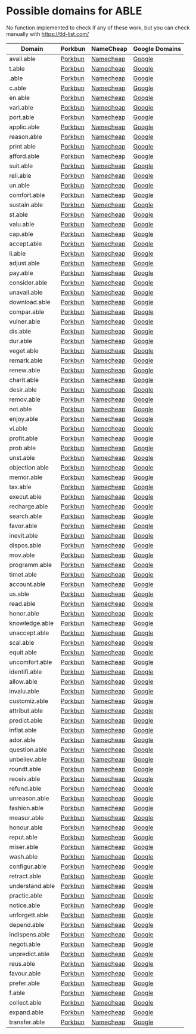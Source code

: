 # Possible domains for ABLE

No function implemented to check if any of these work, but you can check manually with https://tld-list.com/

| Domain | Porkbun | NameCheap | Google Domains |
|---|---|---|---|
| avail.able | [Porkbun](https://porkbun.com/checkout/search?prb=e814663da1&tlds=&idnLanguage=&search=search&q=avail.able) | [Namecheap](https://www.namecheap.com/domains/registration/results/?domain=avail.able) | [Google](https://domains.google.com/registrar/search?searchTerm=avail.able) |
| t.able | [Porkbun](https://porkbun.com/checkout/search?prb=e814663da1&tlds=&idnLanguage=&search=search&q=t.able) | [Namecheap](https://www.namecheap.com/domains/registration/results/?domain=t.able) | [Google](https://domains.google.com/registrar/search?searchTerm=t.able) |
| .able | [Porkbun](https://porkbun.com/checkout/search?prb=e814663da1&tlds=&idnLanguage=&search=search&q=.able) | [Namecheap](https://www.namecheap.com/domains/registration/results/?domain=.able) | [Google](https://domains.google.com/registrar/search?searchTerm=.able) |
| c.able | [Porkbun](https://porkbun.com/checkout/search?prb=e814663da1&tlds=&idnLanguage=&search=search&q=c.able) | [Namecheap](https://www.namecheap.com/domains/registration/results/?domain=c.able) | [Google](https://domains.google.com/registrar/search?searchTerm=c.able) |
| en.able | [Porkbun](https://porkbun.com/checkout/search?prb=e814663da1&tlds=&idnLanguage=&search=search&q=en.able) | [Namecheap](https://www.namecheap.com/domains/registration/results/?domain=en.able) | [Google](https://domains.google.com/registrar/search?searchTerm=en.able) |
| vari.able | [Porkbun](https://porkbun.com/checkout/search?prb=e814663da1&tlds=&idnLanguage=&search=search&q=vari.able) | [Namecheap](https://www.namecheap.com/domains/registration/results/?domain=vari.able) | [Google](https://domains.google.com/registrar/search?searchTerm=vari.able) |
| port.able | [Porkbun](https://porkbun.com/checkout/search?prb=e814663da1&tlds=&idnLanguage=&search=search&q=port.able) | [Namecheap](https://www.namecheap.com/domains/registration/results/?domain=port.able) | [Google](https://domains.google.com/registrar/search?searchTerm=port.able) |
| applic.able | [Porkbun](https://porkbun.com/checkout/search?prb=e814663da1&tlds=&idnLanguage=&search=search&q=applic.able) | [Namecheap](https://www.namecheap.com/domains/registration/results/?domain=applic.able) | [Google](https://domains.google.com/registrar/search?searchTerm=applic.able) |
| reason.able | [Porkbun](https://porkbun.com/checkout/search?prb=e814663da1&tlds=&idnLanguage=&search=search&q=reason.able) | [Namecheap](https://www.namecheap.com/domains/registration/results/?domain=reason.able) | [Google](https://domains.google.com/registrar/search?searchTerm=reason.able) |
| print.able | [Porkbun](https://porkbun.com/checkout/search?prb=e814663da1&tlds=&idnLanguage=&search=search&q=print.able) | [Namecheap](https://www.namecheap.com/domains/registration/results/?domain=print.able) | [Google](https://domains.google.com/registrar/search?searchTerm=print.able) |
| afford.able | [Porkbun](https://porkbun.com/checkout/search?prb=e814663da1&tlds=&idnLanguage=&search=search&q=afford.able) | [Namecheap](https://www.namecheap.com/domains/registration/results/?domain=afford.able) | [Google](https://domains.google.com/registrar/search?searchTerm=afford.able) |
| suit.able | [Porkbun](https://porkbun.com/checkout/search?prb=e814663da1&tlds=&idnLanguage=&search=search&q=suit.able) | [Namecheap](https://www.namecheap.com/domains/registration/results/?domain=suit.able) | [Google](https://domains.google.com/registrar/search?searchTerm=suit.able) |
| reli.able | [Porkbun](https://porkbun.com/checkout/search?prb=e814663da1&tlds=&idnLanguage=&search=search&q=reli.able) | [Namecheap](https://www.namecheap.com/domains/registration/results/?domain=reli.able) | [Google](https://domains.google.com/registrar/search?searchTerm=reli.able) |
| un.able | [Porkbun](https://porkbun.com/checkout/search?prb=e814663da1&tlds=&idnLanguage=&search=search&q=un.able) | [Namecheap](https://www.namecheap.com/domains/registration/results/?domain=un.able) | [Google](https://domains.google.com/registrar/search?searchTerm=un.able) |
| comfort.able | [Porkbun](https://porkbun.com/checkout/search?prb=e814663da1&tlds=&idnLanguage=&search=search&q=comfort.able) | [Namecheap](https://www.namecheap.com/domains/registration/results/?domain=comfort.able) | [Google](https://domains.google.com/registrar/search?searchTerm=comfort.able) |
| sustain.able | [Porkbun](https://porkbun.com/checkout/search?prb=e814663da1&tlds=&idnLanguage=&search=search&q=sustain.able) | [Namecheap](https://www.namecheap.com/domains/registration/results/?domain=sustain.able) | [Google](https://domains.google.com/registrar/search?searchTerm=sustain.able) |
| st.able | [Porkbun](https://porkbun.com/checkout/search?prb=e814663da1&tlds=&idnLanguage=&search=search&q=st.able) | [Namecheap](https://www.namecheap.com/domains/registration/results/?domain=st.able) | [Google](https://domains.google.com/registrar/search?searchTerm=st.able) |
| valu.able | [Porkbun](https://porkbun.com/checkout/search?prb=e814663da1&tlds=&idnLanguage=&search=search&q=valu.able) | [Namecheap](https://www.namecheap.com/domains/registration/results/?domain=valu.able) | [Google](https://domains.google.com/registrar/search?searchTerm=valu.able) |
| cap.able | [Porkbun](https://porkbun.com/checkout/search?prb=e814663da1&tlds=&idnLanguage=&search=search&q=cap.able) | [Namecheap](https://www.namecheap.com/domains/registration/results/?domain=cap.able) | [Google](https://domains.google.com/registrar/search?searchTerm=cap.able) |
| accept.able | [Porkbun](https://porkbun.com/checkout/search?prb=e814663da1&tlds=&idnLanguage=&search=search&q=accept.able) | [Namecheap](https://www.namecheap.com/domains/registration/results/?domain=accept.able) | [Google](https://domains.google.com/registrar/search?searchTerm=accept.able) |
| li.able | [Porkbun](https://porkbun.com/checkout/search?prb=e814663da1&tlds=&idnLanguage=&search=search&q=li.able) | [Namecheap](https://www.namecheap.com/domains/registration/results/?domain=li.able) | [Google](https://domains.google.com/registrar/search?searchTerm=li.able) |
| adjust.able | [Porkbun](https://porkbun.com/checkout/search?prb=e814663da1&tlds=&idnLanguage=&search=search&q=adjust.able) | [Namecheap](https://www.namecheap.com/domains/registration/results/?domain=adjust.able) | [Google](https://domains.google.com/registrar/search?searchTerm=adjust.able) |
| pay.able | [Porkbun](https://porkbun.com/checkout/search?prb=e814663da1&tlds=&idnLanguage=&search=search&q=pay.able) | [Namecheap](https://www.namecheap.com/domains/registration/results/?domain=pay.able) | [Google](https://domains.google.com/registrar/search?searchTerm=pay.able) |
| consider.able | [Porkbun](https://porkbun.com/checkout/search?prb=e814663da1&tlds=&idnLanguage=&search=search&q=consider.able) | [Namecheap](https://www.namecheap.com/domains/registration/results/?domain=consider.able) | [Google](https://domains.google.com/registrar/search?searchTerm=consider.able) |
| unavail.able | [Porkbun](https://porkbun.com/checkout/search?prb=e814663da1&tlds=&idnLanguage=&search=search&q=unavail.able) | [Namecheap](https://www.namecheap.com/domains/registration/results/?domain=unavail.able) | [Google](https://domains.google.com/registrar/search?searchTerm=unavail.able) |
| download.able | [Porkbun](https://porkbun.com/checkout/search?prb=e814663da1&tlds=&idnLanguage=&search=search&q=download.able) | [Namecheap](https://www.namecheap.com/domains/registration/results/?domain=download.able) | [Google](https://domains.google.com/registrar/search?searchTerm=download.able) |
| compar.able | [Porkbun](https://porkbun.com/checkout/search?prb=e814663da1&tlds=&idnLanguage=&search=search&q=compar.able) | [Namecheap](https://www.namecheap.com/domains/registration/results/?domain=compar.able) | [Google](https://domains.google.com/registrar/search?searchTerm=compar.able) |
| vulner.able | [Porkbun](https://porkbun.com/checkout/search?prb=e814663da1&tlds=&idnLanguage=&search=search&q=vulner.able) | [Namecheap](https://www.namecheap.com/domains/registration/results/?domain=vulner.able) | [Google](https://domains.google.com/registrar/search?searchTerm=vulner.able) |
| dis.able | [Porkbun](https://porkbun.com/checkout/search?prb=e814663da1&tlds=&idnLanguage=&search=search&q=dis.able) | [Namecheap](https://www.namecheap.com/domains/registration/results/?domain=dis.able) | [Google](https://domains.google.com/registrar/search?searchTerm=dis.able) |
| dur.able | [Porkbun](https://porkbun.com/checkout/search?prb=e814663da1&tlds=&idnLanguage=&search=search&q=dur.able) | [Namecheap](https://www.namecheap.com/domains/registration/results/?domain=dur.able) | [Google](https://domains.google.com/registrar/search?searchTerm=dur.able) |
| veget.able | [Porkbun](https://porkbun.com/checkout/search?prb=e814663da1&tlds=&idnLanguage=&search=search&q=veget.able) | [Namecheap](https://www.namecheap.com/domains/registration/results/?domain=veget.able) | [Google](https://domains.google.com/registrar/search?searchTerm=veget.able) |
| remark.able | [Porkbun](https://porkbun.com/checkout/search?prb=e814663da1&tlds=&idnLanguage=&search=search&q=remark.able) | [Namecheap](https://www.namecheap.com/domains/registration/results/?domain=remark.able) | [Google](https://domains.google.com/registrar/search?searchTerm=remark.able) |
| renew.able | [Porkbun](https://porkbun.com/checkout/search?prb=e814663da1&tlds=&idnLanguage=&search=search&q=renew.able) | [Namecheap](https://www.namecheap.com/domains/registration/results/?domain=renew.able) | [Google](https://domains.google.com/registrar/search?searchTerm=renew.able) |
| charit.able | [Porkbun](https://porkbun.com/checkout/search?prb=e814663da1&tlds=&idnLanguage=&search=search&q=charit.able) | [Namecheap](https://www.namecheap.com/domains/registration/results/?domain=charit.able) | [Google](https://domains.google.com/registrar/search?searchTerm=charit.able) |
| desir.able | [Porkbun](https://porkbun.com/checkout/search?prb=e814663da1&tlds=&idnLanguage=&search=search&q=desir.able) | [Namecheap](https://www.namecheap.com/domains/registration/results/?domain=desir.able) | [Google](https://domains.google.com/registrar/search?searchTerm=desir.able) |
| remov.able | [Porkbun](https://porkbun.com/checkout/search?prb=e814663da1&tlds=&idnLanguage=&search=search&q=remov.able) | [Namecheap](https://www.namecheap.com/domains/registration/results/?domain=remov.able) | [Google](https://domains.google.com/registrar/search?searchTerm=remov.able) |
| not.able | [Porkbun](https://porkbun.com/checkout/search?prb=e814663da1&tlds=&idnLanguage=&search=search&q=not.able) | [Namecheap](https://www.namecheap.com/domains/registration/results/?domain=not.able) | [Google](https://domains.google.com/registrar/search?searchTerm=not.able) |
| enjoy.able | [Porkbun](https://porkbun.com/checkout/search?prb=e814663da1&tlds=&idnLanguage=&search=search&q=enjoy.able) | [Namecheap](https://www.namecheap.com/domains/registration/results/?domain=enjoy.able) | [Google](https://domains.google.com/registrar/search?searchTerm=enjoy.able) |
| vi.able | [Porkbun](https://porkbun.com/checkout/search?prb=e814663da1&tlds=&idnLanguage=&search=search&q=vi.able) | [Namecheap](https://www.namecheap.com/domains/registration/results/?domain=vi.able) | [Google](https://domains.google.com/registrar/search?searchTerm=vi.able) |
| profit.able | [Porkbun](https://porkbun.com/checkout/search?prb=e814663da1&tlds=&idnLanguage=&search=search&q=profit.able) | [Namecheap](https://www.namecheap.com/domains/registration/results/?domain=profit.able) | [Google](https://domains.google.com/registrar/search?searchTerm=profit.able) |
| prob.able | [Porkbun](https://porkbun.com/checkout/search?prb=e814663da1&tlds=&idnLanguage=&search=search&q=prob.able) | [Namecheap](https://www.namecheap.com/domains/registration/results/?domain=prob.able) | [Google](https://domains.google.com/registrar/search?searchTerm=prob.able) |
| unst.able | [Porkbun](https://porkbun.com/checkout/search?prb=e814663da1&tlds=&idnLanguage=&search=search&q=unst.able) | [Namecheap](https://www.namecheap.com/domains/registration/results/?domain=unst.able) | [Google](https://domains.google.com/registrar/search?searchTerm=unst.able) |
| objection.able | [Porkbun](https://porkbun.com/checkout/search?prb=e814663da1&tlds=&idnLanguage=&search=search&q=objection.able) | [Namecheap](https://www.namecheap.com/domains/registration/results/?domain=objection.able) | [Google](https://domains.google.com/registrar/search?searchTerm=objection.able) |
| memor.able | [Porkbun](https://porkbun.com/checkout/search?prb=e814663da1&tlds=&idnLanguage=&search=search&q=memor.able) | [Namecheap](https://www.namecheap.com/domains/registration/results/?domain=memor.able) | [Google](https://domains.google.com/registrar/search?searchTerm=memor.able) |
| tax.able | [Porkbun](https://porkbun.com/checkout/search?prb=e814663da1&tlds=&idnLanguage=&search=search&q=tax.able) | [Namecheap](https://www.namecheap.com/domains/registration/results/?domain=tax.able) | [Google](https://domains.google.com/registrar/search?searchTerm=tax.able) |
| execut.able | [Porkbun](https://porkbun.com/checkout/search?prb=e814663da1&tlds=&idnLanguage=&search=search&q=execut.able) | [Namecheap](https://www.namecheap.com/domains/registration/results/?domain=execut.able) | [Google](https://domains.google.com/registrar/search?searchTerm=execut.able) |
| recharge.able | [Porkbun](https://porkbun.com/checkout/search?prb=e814663da1&tlds=&idnLanguage=&search=search&q=recharge.able) | [Namecheap](https://www.namecheap.com/domains/registration/results/?domain=recharge.able) | [Google](https://domains.google.com/registrar/search?searchTerm=recharge.able) |
| search.able | [Porkbun](https://porkbun.com/checkout/search?prb=e814663da1&tlds=&idnLanguage=&search=search&q=search.able) | [Namecheap](https://www.namecheap.com/domains/registration/results/?domain=search.able) | [Google](https://domains.google.com/registrar/search?searchTerm=search.able) |
| favor.able | [Porkbun](https://porkbun.com/checkout/search?prb=e814663da1&tlds=&idnLanguage=&search=search&q=favor.able) | [Namecheap](https://www.namecheap.com/domains/registration/results/?domain=favor.able) | [Google](https://domains.google.com/registrar/search?searchTerm=favor.able) |
| inevit.able | [Porkbun](https://porkbun.com/checkout/search?prb=e814663da1&tlds=&idnLanguage=&search=search&q=inevit.able) | [Namecheap](https://www.namecheap.com/domains/registration/results/?domain=inevit.able) | [Google](https://domains.google.com/registrar/search?searchTerm=inevit.able) |
| dispos.able | [Porkbun](https://porkbun.com/checkout/search?prb=e814663da1&tlds=&idnLanguage=&search=search&q=dispos.able) | [Namecheap](https://www.namecheap.com/domains/registration/results/?domain=dispos.able) | [Google](https://domains.google.com/registrar/search?searchTerm=dispos.able) |
| mov.able | [Porkbun](https://porkbun.com/checkout/search?prb=e814663da1&tlds=&idnLanguage=&search=search&q=mov.able) | [Namecheap](https://www.namecheap.com/domains/registration/results/?domain=mov.able) | [Google](https://domains.google.com/registrar/search?searchTerm=mov.able) |
| programm.able | [Porkbun](https://porkbun.com/checkout/search?prb=e814663da1&tlds=&idnLanguage=&search=search&q=programm.able) | [Namecheap](https://www.namecheap.com/domains/registration/results/?domain=programm.able) | [Google](https://domains.google.com/registrar/search?searchTerm=programm.able) |
| timet.able | [Porkbun](https://porkbun.com/checkout/search?prb=e814663da1&tlds=&idnLanguage=&search=search&q=timet.able) | [Namecheap](https://www.namecheap.com/domains/registration/results/?domain=timet.able) | [Google](https://domains.google.com/registrar/search?searchTerm=timet.able) |
| account.able | [Porkbun](https://porkbun.com/checkout/search?prb=e814663da1&tlds=&idnLanguage=&search=search&q=account.able) | [Namecheap](https://www.namecheap.com/domains/registration/results/?domain=account.able) | [Google](https://domains.google.com/registrar/search?searchTerm=account.able) |
| us.able | [Porkbun](https://porkbun.com/checkout/search?prb=e814663da1&tlds=&idnLanguage=&search=search&q=us.able) | [Namecheap](https://www.namecheap.com/domains/registration/results/?domain=us.able) | [Google](https://domains.google.com/registrar/search?searchTerm=us.able) |
| read.able | [Porkbun](https://porkbun.com/checkout/search?prb=e814663da1&tlds=&idnLanguage=&search=search&q=read.able) | [Namecheap](https://www.namecheap.com/domains/registration/results/?domain=read.able) | [Google](https://domains.google.com/registrar/search?searchTerm=read.able) |
| honor.able | [Porkbun](https://porkbun.com/checkout/search?prb=e814663da1&tlds=&idnLanguage=&search=search&q=honor.able) | [Namecheap](https://www.namecheap.com/domains/registration/results/?domain=honor.able) | [Google](https://domains.google.com/registrar/search?searchTerm=honor.able) |
| knowledge.able | [Porkbun](https://porkbun.com/checkout/search?prb=e814663da1&tlds=&idnLanguage=&search=search&q=knowledge.able) | [Namecheap](https://www.namecheap.com/domains/registration/results/?domain=knowledge.able) | [Google](https://domains.google.com/registrar/search?searchTerm=knowledge.able) |
| unaccept.able | [Porkbun](https://porkbun.com/checkout/search?prb=e814663da1&tlds=&idnLanguage=&search=search&q=unaccept.able) | [Namecheap](https://www.namecheap.com/domains/registration/results/?domain=unaccept.able) | [Google](https://domains.google.com/registrar/search?searchTerm=unaccept.able) |
| scal.able | [Porkbun](https://porkbun.com/checkout/search?prb=e814663da1&tlds=&idnLanguage=&search=search&q=scal.able) | [Namecheap](https://www.namecheap.com/domains/registration/results/?domain=scal.able) | [Google](https://domains.google.com/registrar/search?searchTerm=scal.able) |
| equit.able | [Porkbun](https://porkbun.com/checkout/search?prb=e814663da1&tlds=&idnLanguage=&search=search&q=equit.able) | [Namecheap](https://www.namecheap.com/domains/registration/results/?domain=equit.able) | [Google](https://domains.google.com/registrar/search?searchTerm=equit.able) |
| uncomfort.able | [Porkbun](https://porkbun.com/checkout/search?prb=e814663da1&tlds=&idnLanguage=&search=search&q=uncomfort.able) | [Namecheap](https://www.namecheap.com/domains/registration/results/?domain=uncomfort.able) | [Google](https://domains.google.com/registrar/search?searchTerm=uncomfort.able) |
| identifi.able | [Porkbun](https://porkbun.com/checkout/search?prb=e814663da1&tlds=&idnLanguage=&search=search&q=identifi.able) | [Namecheap](https://www.namecheap.com/domains/registration/results/?domain=identifi.able) | [Google](https://domains.google.com/registrar/search?searchTerm=identifi.able) |
| allow.able | [Porkbun](https://porkbun.com/checkout/search?prb=e814663da1&tlds=&idnLanguage=&search=search&q=allow.able) | [Namecheap](https://www.namecheap.com/domains/registration/results/?domain=allow.able) | [Google](https://domains.google.com/registrar/search?searchTerm=allow.able) |
| invalu.able | [Porkbun](https://porkbun.com/checkout/search?prb=e814663da1&tlds=&idnLanguage=&search=search&q=invalu.able) | [Namecheap](https://www.namecheap.com/domains/registration/results/?domain=invalu.able) | [Google](https://domains.google.com/registrar/search?searchTerm=invalu.able) |
| customiz.able | [Porkbun](https://porkbun.com/checkout/search?prb=e814663da1&tlds=&idnLanguage=&search=search&q=customiz.able) | [Namecheap](https://www.namecheap.com/domains/registration/results/?domain=customiz.able) | [Google](https://domains.google.com/registrar/search?searchTerm=customiz.able) |
| attribut.able | [Porkbun](https://porkbun.com/checkout/search?prb=e814663da1&tlds=&idnLanguage=&search=search&q=attribut.able) | [Namecheap](https://www.namecheap.com/domains/registration/results/?domain=attribut.able) | [Google](https://domains.google.com/registrar/search?searchTerm=attribut.able) |
| predict.able | [Porkbun](https://porkbun.com/checkout/search?prb=e814663da1&tlds=&idnLanguage=&search=search&q=predict.able) | [Namecheap](https://www.namecheap.com/domains/registration/results/?domain=predict.able) | [Google](https://domains.google.com/registrar/search?searchTerm=predict.able) |
| inflat.able | [Porkbun](https://porkbun.com/checkout/search?prb=e814663da1&tlds=&idnLanguage=&search=search&q=inflat.able) | [Namecheap](https://www.namecheap.com/domains/registration/results/?domain=inflat.able) | [Google](https://domains.google.com/registrar/search?searchTerm=inflat.able) |
| ador.able | [Porkbun](https://porkbun.com/checkout/search?prb=e814663da1&tlds=&idnLanguage=&search=search&q=ador.able) | [Namecheap](https://www.namecheap.com/domains/registration/results/?domain=ador.able) | [Google](https://domains.google.com/registrar/search?searchTerm=ador.able) |
| question.able | [Porkbun](https://porkbun.com/checkout/search?prb=e814663da1&tlds=&idnLanguage=&search=search&q=question.able) | [Namecheap](https://www.namecheap.com/domains/registration/results/?domain=question.able) | [Google](https://domains.google.com/registrar/search?searchTerm=question.able) |
| unbeliev.able | [Porkbun](https://porkbun.com/checkout/search?prb=e814663da1&tlds=&idnLanguage=&search=search&q=unbeliev.able) | [Namecheap](https://www.namecheap.com/domains/registration/results/?domain=unbeliev.able) | [Google](https://domains.google.com/registrar/search?searchTerm=unbeliev.able) |
| roundt.able | [Porkbun](https://porkbun.com/checkout/search?prb=e814663da1&tlds=&idnLanguage=&search=search&q=roundt.able) | [Namecheap](https://www.namecheap.com/domains/registration/results/?domain=roundt.able) | [Google](https://domains.google.com/registrar/search?searchTerm=roundt.able) |
| receiv.able | [Porkbun](https://porkbun.com/checkout/search?prb=e814663da1&tlds=&idnLanguage=&search=search&q=receiv.able) | [Namecheap](https://www.namecheap.com/domains/registration/results/?domain=receiv.able) | [Google](https://domains.google.com/registrar/search?searchTerm=receiv.able) |
| refund.able | [Porkbun](https://porkbun.com/checkout/search?prb=e814663da1&tlds=&idnLanguage=&search=search&q=refund.able) | [Namecheap](https://www.namecheap.com/domains/registration/results/?domain=refund.able) | [Google](https://domains.google.com/registrar/search?searchTerm=refund.able) |
| unreason.able | [Porkbun](https://porkbun.com/checkout/search?prb=e814663da1&tlds=&idnLanguage=&search=search&q=unreason.able) | [Namecheap](https://www.namecheap.com/domains/registration/results/?domain=unreason.able) | [Google](https://domains.google.com/registrar/search?searchTerm=unreason.able) |
| fashion.able | [Porkbun](https://porkbun.com/checkout/search?prb=e814663da1&tlds=&idnLanguage=&search=search&q=fashion.able) | [Namecheap](https://www.namecheap.com/domains/registration/results/?domain=fashion.able) | [Google](https://domains.google.com/registrar/search?searchTerm=fashion.able) |
| measur.able | [Porkbun](https://porkbun.com/checkout/search?prb=e814663da1&tlds=&idnLanguage=&search=search&q=measur.able) | [Namecheap](https://www.namecheap.com/domains/registration/results/?domain=measur.able) | [Google](https://domains.google.com/registrar/search?searchTerm=measur.able) |
| honour.able | [Porkbun](https://porkbun.com/checkout/search?prb=e814663da1&tlds=&idnLanguage=&search=search&q=honour.able) | [Namecheap](https://www.namecheap.com/domains/registration/results/?domain=honour.able) | [Google](https://domains.google.com/registrar/search?searchTerm=honour.able) |
| reput.able | [Porkbun](https://porkbun.com/checkout/search?prb=e814663da1&tlds=&idnLanguage=&search=search&q=reput.able) | [Namecheap](https://www.namecheap.com/domains/registration/results/?domain=reput.able) | [Google](https://domains.google.com/registrar/search?searchTerm=reput.able) |
| miser.able | [Porkbun](https://porkbun.com/checkout/search?prb=e814663da1&tlds=&idnLanguage=&search=search&q=miser.able) | [Namecheap](https://www.namecheap.com/domains/registration/results/?domain=miser.able) | [Google](https://domains.google.com/registrar/search?searchTerm=miser.able) |
| wash.able | [Porkbun](https://porkbun.com/checkout/search?prb=e814663da1&tlds=&idnLanguage=&search=search&q=wash.able) | [Namecheap](https://www.namecheap.com/domains/registration/results/?domain=wash.able) | [Google](https://domains.google.com/registrar/search?searchTerm=wash.able) |
| configur.able | [Porkbun](https://porkbun.com/checkout/search?prb=e814663da1&tlds=&idnLanguage=&search=search&q=configur.able) | [Namecheap](https://www.namecheap.com/domains/registration/results/?domain=configur.able) | [Google](https://domains.google.com/registrar/search?searchTerm=configur.able) |
| retract.able | [Porkbun](https://porkbun.com/checkout/search?prb=e814663da1&tlds=&idnLanguage=&search=search&q=retract.able) | [Namecheap](https://www.namecheap.com/domains/registration/results/?domain=retract.able) | [Google](https://domains.google.com/registrar/search?searchTerm=retract.able) |
| understand.able | [Porkbun](https://porkbun.com/checkout/search?prb=e814663da1&tlds=&idnLanguage=&search=search&q=understand.able) | [Namecheap](https://www.namecheap.com/domains/registration/results/?domain=understand.able) | [Google](https://domains.google.com/registrar/search?searchTerm=understand.able) |
| practic.able | [Porkbun](https://porkbun.com/checkout/search?prb=e814663da1&tlds=&idnLanguage=&search=search&q=practic.able) | [Namecheap](https://www.namecheap.com/domains/registration/results/?domain=practic.able) | [Google](https://domains.google.com/registrar/search?searchTerm=practic.able) |
| notice.able | [Porkbun](https://porkbun.com/checkout/search?prb=e814663da1&tlds=&idnLanguage=&search=search&q=notice.able) | [Namecheap](https://www.namecheap.com/domains/registration/results/?domain=notice.able) | [Google](https://domains.google.com/registrar/search?searchTerm=notice.able) |
| unforgett.able | [Porkbun](https://porkbun.com/checkout/search?prb=e814663da1&tlds=&idnLanguage=&search=search&q=unforgett.able) | [Namecheap](https://www.namecheap.com/domains/registration/results/?domain=unforgett.able) | [Google](https://domains.google.com/registrar/search?searchTerm=unforgett.able) |
| depend.able | [Porkbun](https://porkbun.com/checkout/search?prb=e814663da1&tlds=&idnLanguage=&search=search&q=depend.able) | [Namecheap](https://www.namecheap.com/domains/registration/results/?domain=depend.able) | [Google](https://domains.google.com/registrar/search?searchTerm=depend.able) |
| indispens.able | [Porkbun](https://porkbun.com/checkout/search?prb=e814663da1&tlds=&idnLanguage=&search=search&q=indispens.able) | [Namecheap](https://www.namecheap.com/domains/registration/results/?domain=indispens.able) | [Google](https://domains.google.com/registrar/search?searchTerm=indispens.able) |
| negoti.able | [Porkbun](https://porkbun.com/checkout/search?prb=e814663da1&tlds=&idnLanguage=&search=search&q=negoti.able) | [Namecheap](https://www.namecheap.com/domains/registration/results/?domain=negoti.able) | [Google](https://domains.google.com/registrar/search?searchTerm=negoti.able) |
| unpredict.able | [Porkbun](https://porkbun.com/checkout/search?prb=e814663da1&tlds=&idnLanguage=&search=search&q=unpredict.able) | [Namecheap](https://www.namecheap.com/domains/registration/results/?domain=unpredict.able) | [Google](https://domains.google.com/registrar/search?searchTerm=unpredict.able) |
| reus.able | [Porkbun](https://porkbun.com/checkout/search?prb=e814663da1&tlds=&idnLanguage=&search=search&q=reus.able) | [Namecheap](https://www.namecheap.com/domains/registration/results/?domain=reus.able) | [Google](https://domains.google.com/registrar/search?searchTerm=reus.able) |
| favour.able | [Porkbun](https://porkbun.com/checkout/search?prb=e814663da1&tlds=&idnLanguage=&search=search&q=favour.able) | [Namecheap](https://www.namecheap.com/domains/registration/results/?domain=favour.able) | [Google](https://domains.google.com/registrar/search?searchTerm=favour.able) |
| prefer.able | [Porkbun](https://porkbun.com/checkout/search?prb=e814663da1&tlds=&idnLanguage=&search=search&q=prefer.able) | [Namecheap](https://www.namecheap.com/domains/registration/results/?domain=prefer.able) | [Google](https://domains.google.com/registrar/search?searchTerm=prefer.able) |
| f.able | [Porkbun](https://porkbun.com/checkout/search?prb=e814663da1&tlds=&idnLanguage=&search=search&q=f.able) | [Namecheap](https://www.namecheap.com/domains/registration/results/?domain=f.able) | [Google](https://domains.google.com/registrar/search?searchTerm=f.able) |
| collect.able | [Porkbun](https://porkbun.com/checkout/search?prb=e814663da1&tlds=&idnLanguage=&search=search&q=collect.able) | [Namecheap](https://www.namecheap.com/domains/registration/results/?domain=collect.able) | [Google](https://domains.google.com/registrar/search?searchTerm=collect.able) |
| expand.able | [Porkbun](https://porkbun.com/checkout/search?prb=e814663da1&tlds=&idnLanguage=&search=search&q=expand.able) | [Namecheap](https://www.namecheap.com/domains/registration/results/?domain=expand.able) | [Google](https://domains.google.com/registrar/search?searchTerm=expand.able) |
| transfer.able | [Porkbun](https://porkbun.com/checkout/search?prb=e814663da1&tlds=&idnLanguage=&search=search&q=transfer.able) | [Namecheap](https://www.namecheap.com/domains/registration/results/?domain=transfer.able) | [Google](https://domains.google.com/registrar/search?searchTerm=transfer.able) |
